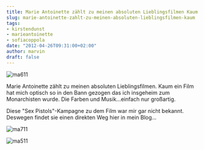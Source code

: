 ```yaml
---
title: Marie Antoinette zählt zu meinen absoluten Lieblingsfilmen Kaum...
slug: marie-antoinette-zahlt-zu-meinen-absoluten-lieblingsfilmen-kaum
tags:
- kirstendunst
- marieantoinette
- sofiacoppola
date: "2012-04-26T09:31:00+02:00"
author: marvin
draft: false
---
```

![ma611](/images/ma611.jpg)

Marie Antoinette zählt zu meinen absoluten Lieblingsfilmen. Kaum ein
Film hat mich optisch so in den Bann gezogen das ich insgeheim zum
Monarchisten wurde. Die Farben und Musik...einfach nur großartig.

Diese "Sex Pistols"-Kampagne zu dem Film war mir gar nicht bekannt.
Deswegen findet sie einen direkten Weg hier in mein Blog...

![ma711](/images/ma711.jpg)  

![ma511](/images/ma511.jpg)